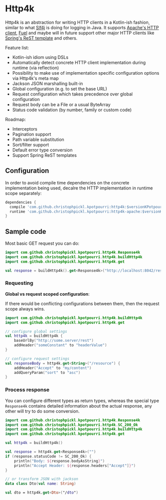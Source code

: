 # Http4k

Http4k is an abstraction for writing HTTP clients in a Kotlin-ish fashion, similar to what [Slf4j](https://www.slf4j.org/) is doing for logging in Java.
It supports [Apache's HTTP client](https://hc.apache.org/httpcomponents-client-ga/), [Fuel](https://github.com/kittinunf/Fuel) and maybe will in future support other major HTTP clients like [Spring's ReST template](https://spring.io/guides/gs/consuming-rest/) and others.  

Feature list:

* Kotlin-ish idiom using DSLs
* Automatically detect concrete HTTP client implementation during runtime (via reflection)
* Possibility to make use of implementation specific configuration options via Http4k's meta map
* Jackson JSON marshalling built-in
* Global configuration (e.g. to set the base URL)
* Request configuration which takes precedence over global configuration
* Request body can be a File or a usual ByteArray 
* Status code validation (by number, family or custom code)

Roadmap:

* Interceptors
* Pagination support
* Path variable substitution
* Sort/filter support
* Default error type conversion
* Support Spring ReST templates

## Configuration

In order to avoid compile time dependencies on the concrete implementation being used, decalre the HTTP implementation in runtime scope separately:

```groovy
dependencies {
  compile 'com.github.christophpickl.kpotpourri:http4k:$versionKPotpourri'
  runtime 'com.github.christophpickl.kpotpourri:http4k-apache:$versionKPotpourri'
}
```


## Sample code

Most basic GET request you can do:

```kotlin
import com.github.christophpickl.kpotpourri.http4k.Response4k
import com.github.christophpickl.kpotpourri.http4k.buildHttp4k
import com.github.christophpickl.kpotpourri.http4k.get

val response = buildHttp4k().get<Response4k>("http://localhost:8042/rest/endpoint")
```

### Requesting

**Global vs request scoped configuration**:

If there would be conflicting configurations between them, then the request scope always wins.

```kotlin
import com.github.christophpickl.kpotpourri.http4k.buildHttp4k
import com.github.christophpickl.kpotpourri.http4k.get

// configure global settings
val http4k = buildHttp4k { 
    baseUrlBy("http://some.server/rest")
    addHeader("someConstant" to "headerValue")
}

// configure request settings
val responseBody = http4k.get<String>("/resource") {
    addHeader("Accept" to "my/content")
    addQueryParam("sort" to "asc")
}
```


### Process response

You can configure different types as return types, whereas the special type `Response4k` contains detailed information about the actual response,
any other will try to do some conversion.

```kotlin
import com.github.christophpickl.kpotpourri.http4k.Response4k
import com.github.christophpickl.kpotpourri.http4k.SC_200_Ok
import com.github.christophpickl.kpotpourri.http4k.buildHttp4k
import com.github.christophpickl.kpotpourri.http4k.get

val http4k = buildHttp4k()

val response = http4k.get<Response4k>("")
if (response.statusCode != SC_200_Ok) {
    println("Body: ${response.bodyAsString}")
    println("Accept Header: ${response.headers["Accept"]}")
}

// or transform JSON with jackson
data class Dto(val name: String)

val dto = http4k.get<Dto>("/dto")
```

